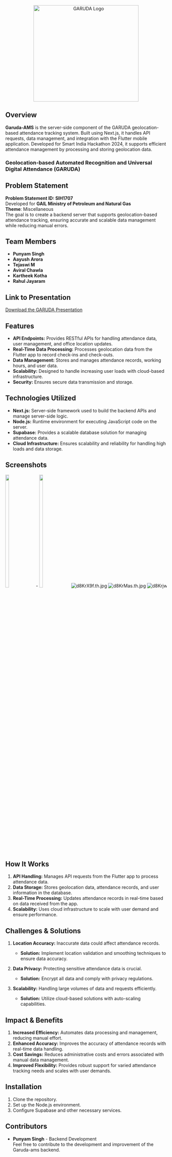 <p align="center">
  <img src="https://iili.io/d81tdu4.md.png" alt="GARUDA Logo" width="328" height="300">
</p>

## Overview
**Garuda-AMS** is the server-side component of the GARUDA geolocation-based attendance tracking system. Built using Next.js, it handles API requests, data management, and integration with the Flutter mobile application. Developed for Smart India Hackathon 2024, it supports efficient attendance management by processing and storing geolocation data.

### Geolocation-based Automated Recognition and Universal Digital Attendance (GARUDA)

## Problem Statement
**Problem Statement ID: SIH1707**  
Developed for **GAIL Ministry of Petroleum and Natural Gas**  
**Theme**: Miscellaneous  
The goal is to create a backend server that supports geolocation-based attendance tracking, ensuring accurate and scalable data management while reducing manual errors.

## Team Members
- **Punyam Singh**
- **Aayush Arora**
- **Tejaswi M**
- **Aviral Chawla**
- **Kartheek Kotha**
- **Rahul Jayaram**

## Link to Presentation
[Download the GARUDA Presentation](https://drive.google.com/file/d/1hJ7mFn0K7-jhDQJfr9KjZnOag3Mc1QW2/view?usp=drive_link)

## Features

- **API Endpoints:** Provides RESTful APIs for handling attendance data, user management, and office location updates.
- **Real-Time Data Processing:** Processes geolocation data from the Flutter app to record check-ins and check-outs.
- **Data Management:** Stores and manages attendance records, working hours, and user data.
- **Scalability:** Designed to handle increasing user loads with cloud-based infrastructure.
- **Security:** Ensures secure data transmission and storage.

## Technologies Utilized

- **Next.js:** Server-side framework used to build the backend APIs and manage server-side logic.
- **Node.js:** Runtime environment for executing JavaScript code on the server.
- **Supabase:** Provides a scalable database solution for managing attendance data.
- **Cloud Infrastructure:** Ensures scalability and reliability for handling high loads and data storage.

## Screenshots


<div style="white-space: nowrap; overflow-x: auto; overflow-y: hidden; width: 100%; display: inline-block;">
  <img src="https://iili.io/d8Krhu4.th.jpg" alt="d8Krhu4.th.jpg" border="0"  style="width: 15%; height: 30%; margin-right: 20px; display: inline-block;">-
  <img src="https://iili.io/d8KrV8G.th.jpg" alt="d8KrV8G.th.jpg" border="0"  style="width: 15%; height: 30%; margin-right: 20px; display: inline-block;">
  <img src="https://iili.io/d8KrX9f.th.jpg" alt="d8KrX9f.th.jpg" border="0">
  <img src="https://iili.io/d8KrMas.th.jpg" alt="d8KrMas.th.jpg" border="0">
  <img src="https://iili.io/d8Krjwl.th.jpg" alt="d8Krjwl.th.jpg" border="0">
  <img src="https://iili.io/d8Krwt2.th.jpg" alt="d8Krwt2.th.jpg" border="0">
</div>

## How It Works

1. **API Handling:** Manages API requests from the Flutter app to process attendance data.
2. **Data Storage:** Stores geolocation data, attendance records, and user information in the database.
3. **Real-Time Processing:** Updates attendance records in real-time based on data received from the app.
4. **Scalability:** Uses cloud infrastructure to scale with user demand and ensure performance.

## Challenges & Solutions

1. **Location Accuracy:** Inaccurate data could affect attendance records.
   - **Solution:** Implement location validation and smoothing techniques to ensure data accuracy.
   
2. **Data Privacy:** Protecting sensitive attendance data is crucial.
   - **Solution:** Encrypt all data and comply with privacy regulations.

3. **Scalability:** Handling large volumes of data and requests efficiently.
   - **Solution:** Utilize cloud-based solutions with auto-scaling capabilities.

## Impact & Benefits

1. **Increased Efficiency:** Automates data processing and management, reducing manual effort.
2. **Enhanced Accuracy:** Improves the accuracy of attendance records with real-time data handling.
3. **Cost Savings:** Reduces administrative costs and errors associated with manual data management.
4. **Improved Flexibility:** Provides robust support for varied attendance tracking needs and scales with user demands.

## Installation

1. Clone the repository.
2. Set up the Node.js environment.
3. Configure Supabase and other necessary services.

## Contributors

- **Punyam Singh** - Backend Development  
Feel free to contribute to the development and improvement of the Garuda-ams backend.
